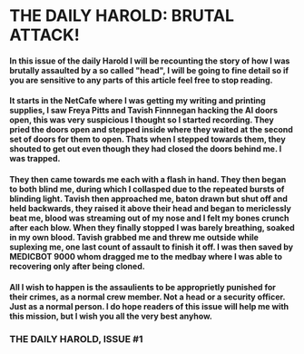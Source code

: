 
# THE DAILY HAROLD: BRUTAL ATTACK!

#### In this issue of the daily Harold I will be recounting the story of how I was brutally assaulted by a so called "head", I will be going to fine detail so if you are sensitive to any parts of this article feel free to stop reading.

#### It starts in the NetCafe where I was getting my writing and printing supplies, I saw Freya Pitts and Tavish Finnnegan hacking the AI doors open, this was very suspicious I thought so I started recording. They pried the doors open and stepped inside where they waited at the second set of doors for them to open. Thats when I stepped towards them, they shouted to get out even though they had closed the doors behind me. I was trapped.

#### They then came towards me each with a flash in hand. They then began to both blind me, during which I collasped due to the repeated bursts of blinding light. Tavish then approached me, baton drawn but shut off and held backwards, they raised it above their head and began to mericlessly beat me, blood was streaming out of my nose and I felt my bones crunch after each blow. When they finally stopped I was barely breathing, soaked in my own blood. Tavish grabbed me and threw me outside while suplexing me, one last count of assault to finish it off. I was then saved by MEDICBOT 9000 whom dragged me to the medbay where I was able to recovering only after being cloned.

#### All I wish to happen is the assaulients to be approprietly punished for their crimes, as a normal crew member. Not a head or a security officer. Just as a normal person. I do hope readers of this issue will help me with this mission, but I wish you all the very best anyhow.

### THE DAILY HAROLD, ISSUE #1